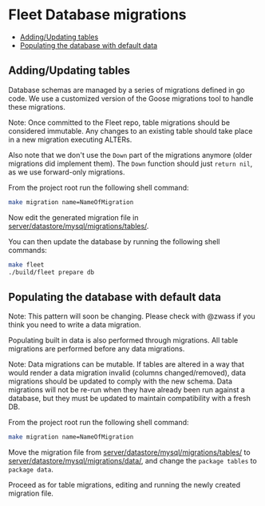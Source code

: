 # Fleet Database migrations

- [Adding/Updating tables](#addingupdating-tables)
- [Populating the database with default data](#populating-the-database-with-default-data)


## Adding/Updating tables

Database schemas are managed by a series of migrations defined in go code. We use a customized version of the Goose migrations tool to handle these migrations.

Note: Once committed to the Fleet repo, table migrations should be considered immutable. Any changes to an existing table should take place in a new migration executing ALTERs.

Also note that we don't use the `Down` part of the migrations anymore (older migrations did implement them). The `Down` function should just `return nil`, as we use forward-only migrations.

From the project root run the following shell command:

``` bash
make migration name=NameOfMigration
```

Now edit the generated migration file in [server/datastore/mysql/migrations/tables/](../../server/datastore/mysql/migrations/tables/).

You can then update the database by running the following shell commands:

``` bash
make fleet
./build/fleet prepare db
```

## Populating the database with default data

Note: This pattern will soon be changing. Please check with @zwass if you think you need to write a data migration.

Populating built in data is also performed through migrations. All table migrations are performed before any data migrations.

Note: Data migrations can be mutable. If tables are altered in a way that would render a data migration invalid (columns changed/removed), data migrations should be updated to comply with the new schema. Data migrations will not be re-run when they have already been run against a database, but they must be updated to maintain compatibility with a fresh DB.

From the project root run the following shell command:

``` bash
make migration name=NameOfMigration
```

Move the migration file from [server/datastore/mysql/migrations/tables/](../../server/datastore/mysql/migrations/tables/) to [server/datastore/mysql/migrations/data/](../../server/datastore/mysql/migrations/data/), and change the `package tables` to `package data`.

Proceed as for table migrations, editing and running the newly created migration file.


